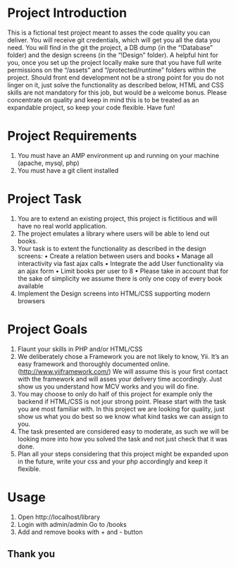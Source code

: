 # Project Introduction

This is a fictional test project meant to asses the code quality you can deliver. You will receive git credentials, which will get you all the data you need. You will find in the git the project, a DB dump (in the “!Database” folder) and the design screens (in the “!Design” folder). A helpful hint for you, once you set up the project locally make sure that you have full write permissions on the “/assets” and “/protected/runtime” folders within the project.
Should front end development not be a strong point for you do not linger on it, just solve the functionality as described below, HTML and CSS skills are not mandatory for this job, but would be a welcome bonus. Please concentrate on quality and keep in mind this is to be treated as an expandable project, so keep your code flexible. Have fun!

# Project Requirements

1.	You must have an AMP environment up and running on your machine (apache, mysql, php)
2.	You must have a git client installed

# Project Task

1.	You are to extend an existing project, this project is fictitious and will have no real world application.
2.	The project emulates a library where users will be able to lend out books.
3.	Your task is to extent the functionality as described in the design screens:
    •	Create a relation between users and books
    •	Manage all interactivity via fast ajax calls
    •	Integrate the add User functionality via an ajax form 
    •	Limit books per user to 8
    •	Please take in account that for the sake of simplicity we assume there is only one copy of every book available
4.	Implement the Design screens into HTML/CSS supporting modern browsers

# Project Goals

1.	Flaunt your skills in PHP and/or HTML/CSS
2.	We deliberately chose a Framework you are not likely to know, Yii. It’s an easy framework and thoroughly documented online. (http://www.yiiframework.com/) We will assume this is your first contact with the framework and will asses your delivery time accordingly. Just show us you understand how MCV works and you will do fine.
3.	You may choose to only do half of this project for example only the backend if HTML/CSS is not jour strong point. Please start with the task you are most familiar with. In this project we are looking for quality, just show us what you do best so we know what kind tasks we can assign to you.
4.	The task presented are considered easy to moderate, as such we will be looking more into how you solved the task and not just check that it was done.
5.	Plan all your steps considering that this project might be expanded upon in the future, write your css and your php accordingly and keep it flexible.


# Usage
1. Open
http://localhost/library
2. Login with admin/admin
Go to /books
3. Add and remove books with + and - button

## Thank you

